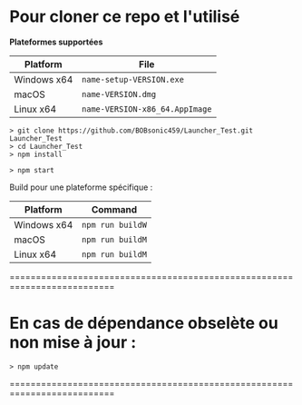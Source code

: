 # Pour cloner ce repo et l'utilisé

**Plateformes supportées**

| Platform | File |
| -------- | ---- |
| Windows x64 | `name-setup-VERSION.exe` |
| macOS | `name-VERSION.dmg` |
| Linux x64 | `name-VERSION-x86_64.AppImage` |

```console
> git clone https://github.com/BOBsonic459/Launcher_Test.git Launcher_Test
> cd Launcher_Test
> npm install
```

```console
> npm start
```

Build pour une plateforme spécifique :

| Platform    | Command              |
| ----------- | -------------------- |
| Windows x64 | `npm run buildW`     |
| macOS       | `npm run buildM`     |
| Linux x64   | `npm run buildM`     |

==========================================================================

# En cas de dépendance obselète ou non mise à jour : 

```console
> npm update
```

==========================================================================
